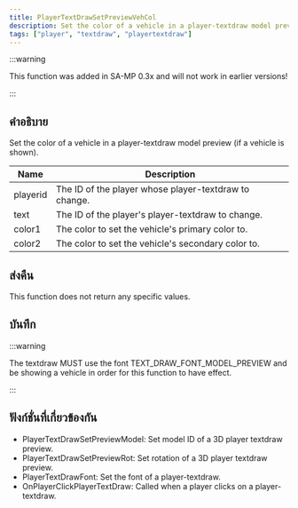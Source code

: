 ```yaml
---
title: PlayerTextDrawSetPreviewVehCol
description: Set the color of a vehicle in a player-textdraw model preview (if a vehicle is shown).
tags: ["player", "textdraw", "playertextdraw"]
---
```


:::warning

This function was added in SA-MP 0.3x and will not work in earlier versions!

:::

## คำอธิบาย

Set the color of a vehicle in a player-textdraw model preview (if a vehicle is shown).

| Name     | Description                                           |
| -------- | ----------------------------------------------------- |
| playerid | The ID of the player whose player-textdraw to change. |
| text     | The ID of the player's player-textdraw to change.     |
| color1   | The color to set the vehicle's primary color to.      |
| color2   | The color to set the vehicle's secondary color to.    |

## ส่งคืน

This function does not return any specific values.

## บันทึก

:::warning

The textdraw MUST use the font TEXT_DRAW_FONT_MODEL_PREVIEW and be showing a vehicle in order for this function to have effect.

:::

## ฟังก์ชั่นที่เกี่ยวข้องกัน

- PlayerTextDrawSetPreviewModel: Set model ID of a 3D player textdraw preview.
- PlayerTextDrawSetPreviewRot: Set rotation of a 3D player textdraw preview.
- PlayerTextDrawFont: Set the font of a player-textdraw.
- OnPlayerClickPlayerTextDraw: Called when a player clicks on a player-textdraw.
